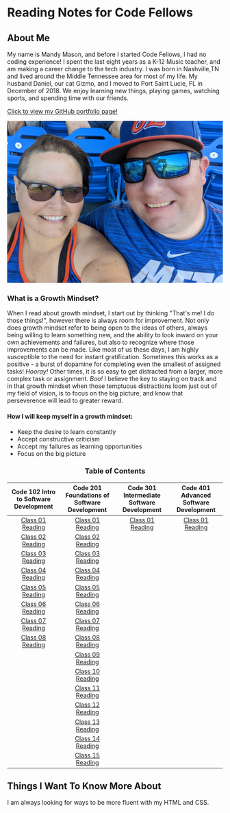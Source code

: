 # Reading Notes for Code Fellows

## About Me
My name is Mandy Mason, and before I started Code Fellows, I had no coding experience! I spent the last eight years as a K-12 Music teacher, and am making a career change to the tech industry. I was born in Nashville,TN and lived around the Middle Tennessee area for most of my life.  My husband Daniel, our cat Gizmo, and I moved to Port Saint Lucie, FL in December of 2018. We enjoy learning new things, playing games, watching sports, and spending time with our friends. 

[Click to view my GitHub portfolio page!](https://github.com/mnmason86?tab=projects&type=beta)

![Mandy & Daniel](img/Daniel_Mandy2.jpg) 

### What is a Growth Mindset?

When I read about growth mindset, I start out by thinking "That's me! I do those things!", however there is always room for improvement. Not only does growth mindset refer to being open to the ideas of others, always being willing to learn something new, and the ability to look inward on your own achievements and failures, but also to recognize where those improvements can be made. Like most of us these days, I am highly susceptible to the need for instant gratification. Sometimes this works as a positive - a burst of dopamine for completing even the smallest of assigned tasks! *Hooray!* Other times, it is so easy to get distracted from a larger, more complex task or assignment. *Boo!* I believe the key to staying on track and in that growth mindset when those temptuous distractions loom just out of my field of vision, is to focus on the big picture, and know that perseverence will lead to greater reward.

#### How I will keep myself in a growth mindset:

- Keep the desire to learn constantly
- Accept constructive criticism 
- Accept my failures as learning opportunities
- Focus on the big picture

<h3 style="display:block;
           margin-left: auto;
           margin-right:auto;
           text-align: center;">
  Table of Contents</h3>

| Code 102 Intro to Software Development | Code 201 Foundations of Software Development | Code 301 Intermediate Software Development | Code 401 Advanced Software Development |
| :--------------------------------: | :--------------------------------: | :--------------------------------: | :--------------------------------: |
|[Class 01 Reading](102/102class01reading.md)|[Class 01 Reading](201/201class01reading.md)|[Class 01 Reading](301/301class01reading.md)|[Class 01 Reading](401/401class01reading.md)|
|[Class 02 Reading](102/102class02reading.md)|[Class 02 Reading](201/201class02reading.md)|
|[Class 03 Reading](102/102class03reading.md)|[Class 03 Reading](201/201class03reading.md)|
|[Class 04 Reading](102/102class04reading.md)|[Class 04 Reading](201/201class04reading.md)|
|[Class 05 Reading](102/102class05reading.md)|[Class 05 Reading](201/201class05reading.md)|
|[Class 06 Reading](102/102class06reading.md)|[Class 06 Reading](201/201class06reading.md)|
|[Class 07 Reading](102/102class07reading.md)|[Class 07 Reading](201/201class07reading.md)|
|[Class 08 Reading](102/102class08reading.md)|[Class 08 Reading](201/201class08reading.md)|
|                                            |[Class 09 Reading](201/201class09reading.md)|
|                                            |[Class 10 Reading](201/201class10reading.md)|
|                                            |[Class 11 Reading](201/201class11reading.md)|
|                                            |[Class 12 Reading](201/201class12reading.md)|
|                                            |[Class 13 Reading](201/201class13reading.md)|
|                                            |[Class 14 Reading](201/201class14reading.md)|
|                                            |[Class 15 Reading](201/201class15reading.md)|


## Things I Want To Know More About

I am always looking for ways to be more fluent with my HTML and CSS.




